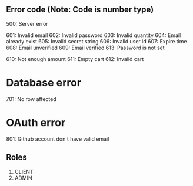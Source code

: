 ## Error code (Note: Code is number type)

500: Server error

601: Invalid email
602: Invalid password
603: Invalid quantity
604: Email already exist
605: Invalid secret string
606: Invalid user id
607: Expire time
608: Email unverified
609: Email verified
613: Password is not set

610: Not enough amount
611: Empty cart
612: Invalid cart

# Database error

701: No row affected

# OAuth error

801: Github account don't have valid email

## Roles

1. CLIENT
2. ADMIN
